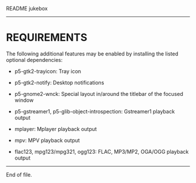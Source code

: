 README jukebox

---


REQUIREMENTS
============

The following additional features may be enabled by installing the listed
optional dependencies:

* p5-gtk2-trayicon:
    Tray icon

* p5-gtk2-notify:
    Desktop notifications

* p5-gnome2-wnck:
    Special layout in/around the titlebar of the focused window

* p5-gstreamer1, p5-glib-object-introspection:
    Gstreamer1 playback output

* mplayer:
    Mplayer playback output

* mpv:
    MPV playback output

* flac123, mpg123/mpg321, ogg123:
    FLAC, MP3/MP2, OGA/OGG playback output


---

End of file.
